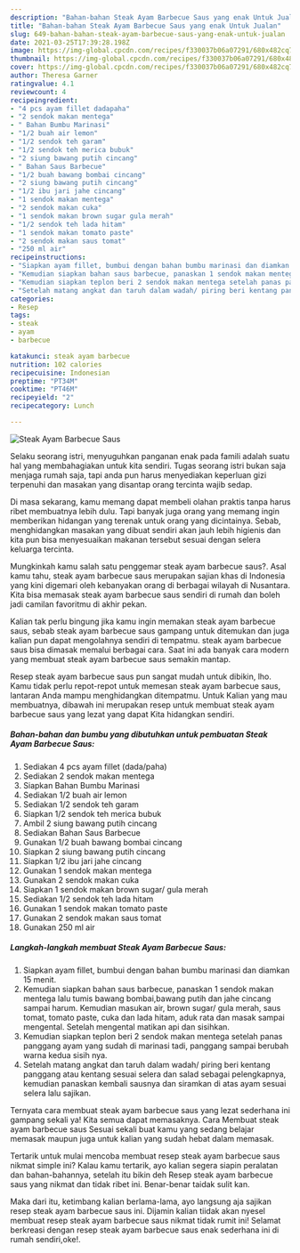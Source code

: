 ```yaml
---
description: "Bahan-bahan Steak Ayam Barbecue Saus yang enak Untuk Jualan"
title: "Bahan-bahan Steak Ayam Barbecue Saus yang enak Untuk Jualan"
slug: 649-bahan-bahan-steak-ayam-barbecue-saus-yang-enak-untuk-jualan
date: 2021-03-25T17:39:28.198Z
image: https://img-global.cpcdn.com/recipes/f330037b06a07291/680x482cq70/steak-ayam-barbecue-saus-foto-resep-utama.jpg
thumbnail: https://img-global.cpcdn.com/recipes/f330037b06a07291/680x482cq70/steak-ayam-barbecue-saus-foto-resep-utama.jpg
cover: https://img-global.cpcdn.com/recipes/f330037b06a07291/680x482cq70/steak-ayam-barbecue-saus-foto-resep-utama.jpg
author: Theresa Garner
ratingvalue: 4.1
reviewcount: 4
recipeingredient:
- "4 pcs ayam fillet dadapaha"
- "2 sendok makan mentega"
- " Bahan Bumbu Marinasi"
- "1/2 buah air lemon"
- "1/2 sendok teh garam"
- "1/2 sendok teh merica bubuk"
- "2 siung bawang putih cincang"
- " Bahan Saus Barbecue"
- "1/2 buah bawang bombai cincang"
- "2 siung bawang putih cincang"
- "1/2 ibu jari jahe cincang"
- "1 sendok makan mentega"
- "2 sendok makan cuka"
- "1 sendok makan brown sugar gula merah"
- "1/2 sendok teh lada hitam"
- "1 sendok makan tomato paste"
- "2 sendok makan saus tomat"
- "250 ml air"
recipeinstructions:
- "Siapkan ayam fillet, bumbui dengan bahan bumbu marinasi dan diamkan 15 menit."
- "Kemudian siapkan bahan saus barbecue, panaskan 1 sendok makan mentega lalu tumis bawang bombai,bawang putih dan jahe cincang sampai harum. Kemudian masukan air, brown sugar/ gula merah, saus tomat, tomato paste, cuka dan lada hitam, aduk rata dan masak sampai mengental. Setelah mengental matikan api dan sisihkan."
- "Kemudian siapkan teplon beri 2 sendok makan mentega setelah panas panggang ayam yang sudah di marinasi tadi, panggang sampai berubah warna kedua sisih nya."
- "Setelah matang angkat dan taruh dalam wadah/ piring beri kentang panggang atau kentang sesuai selera dan salad sebagai pelengkapnya, kemudian panaskan kembali sausnya dan siramkan di atas ayam sesuai selera lalu sajikan."
categories:
- Resep
tags:
- steak
- ayam
- barbecue

katakunci: steak ayam barbecue 
nutrition: 102 calories
recipecuisine: Indonesian
preptime: "PT34M"
cooktime: "PT46M"
recipeyield: "2"
recipecategory: Lunch

---
```



![Steak Ayam Barbecue Saus](https://img-global.cpcdn.com/recipes/f330037b06a07291/680x482cq70/steak-ayam-barbecue-saus-foto-resep-utama.jpg)

Selaku seorang istri, menyuguhkan panganan enak pada famili adalah suatu hal yang membahagiakan untuk kita sendiri. Tugas seorang istri bukan saja menjaga rumah saja, tapi anda pun harus menyediakan keperluan gizi terpenuhi dan masakan yang disantap orang tercinta wajib sedap.

Di masa  sekarang, kamu memang dapat membeli olahan praktis tanpa harus ribet membuatnya lebih dulu. Tapi banyak juga orang yang memang ingin memberikan hidangan yang terenak untuk orang yang dicintainya. Sebab, menghidangkan masakan yang dibuat sendiri akan jauh lebih higienis dan kita pun bisa menyesuaikan makanan tersebut sesuai dengan selera keluarga tercinta. 



Mungkinkah kamu salah satu penggemar steak ayam barbecue saus?. Asal kamu tahu, steak ayam barbecue saus merupakan sajian khas di Indonesia yang kini digemari oleh kebanyakan orang di berbagai wilayah di Nusantara. Kita bisa memasak steak ayam barbecue saus sendiri di rumah dan boleh jadi camilan favoritmu di akhir pekan.

Kalian tak perlu bingung jika kamu ingin memakan steak ayam barbecue saus, sebab steak ayam barbecue saus gampang untuk ditemukan dan juga kalian pun dapat mengolahnya sendiri di tempatmu. steak ayam barbecue saus bisa dimasak memalui berbagai cara. Saat ini ada banyak cara modern yang membuat steak ayam barbecue saus semakin mantap.

Resep steak ayam barbecue saus pun sangat mudah untuk dibikin, lho. Kamu tidak perlu repot-repot untuk memesan steak ayam barbecue saus, lantaran Anda mampu menghidangkan ditempatmu. Untuk Kalian yang mau membuatnya, dibawah ini merupakan resep untuk membuat steak ayam barbecue saus yang lezat yang dapat Kita hidangkan sendiri.

<!--inarticleads1-->

##### Bahan-bahan dan bumbu yang dibutuhkan untuk pembuatan Steak Ayam Barbecue Saus:

1. Sediakan 4 pcs ayam fillet (dada/paha)
1. Sediakan 2 sendok makan mentega
1. Siapkan  Bahan Bumbu Marinasi
1. Sediakan 1/2 buah air lemon
1. Sediakan 1/2 sendok teh garam
1. Siapkan 1/2 sendok teh merica bubuk
1. Ambil 2 siung bawang putih cincang
1. Sediakan  Bahan Saus Barbecue
1. Gunakan 1/2 buah bawang bombai cincang
1. Siapkan 2 siung bawang putih cincang
1. Siapkan 1/2 ibu jari jahe cincang
1. Gunakan 1 sendok makan mentega
1. Gunakan 2 sendok makan cuka
1. Siapkan 1 sendok makan brown sugar/ gula merah
1. Sediakan 1/2 sendok teh lada hitam
1. Gunakan 1 sendok makan tomato paste
1. Gunakan 2 sendok makan saus tomat
1. Gunakan 250 ml air




<!--inarticleads2-->

##### Langkah-langkah membuat Steak Ayam Barbecue Saus:

1. Siapkan ayam fillet, bumbui dengan bahan bumbu marinasi dan diamkan 15 menit.
1. Kemudian siapkan bahan saus barbecue, panaskan 1 sendok makan mentega lalu tumis bawang bombai,bawang putih dan jahe cincang sampai harum. Kemudian masukan air, brown sugar/ gula merah, saus tomat, tomato paste, cuka dan lada hitam, aduk rata dan masak sampai mengental. Setelah mengental matikan api dan sisihkan.
1. Kemudian siapkan teplon beri 2 sendok makan mentega setelah panas panggang ayam yang sudah di marinasi tadi, panggang sampai berubah warna kedua sisih nya.
1. Setelah matang angkat dan taruh dalam wadah/ piring beri kentang panggang atau kentang sesuai selera dan salad sebagai pelengkapnya, kemudian panaskan kembali sausnya dan siramkan di atas ayam sesuai selera lalu sajikan.




Ternyata cara membuat steak ayam barbecue saus yang lezat sederhana ini gampang sekali ya! Kita semua dapat memasaknya. Cara Membuat steak ayam barbecue saus Sesuai sekali buat kamu yang sedang belajar memasak maupun juga untuk kalian yang sudah hebat dalam memasak.

Tertarik untuk mulai mencoba membuat resep steak ayam barbecue saus nikmat simple ini? Kalau kamu tertarik, ayo kalian segera siapin peralatan dan bahan-bahannya, setelah itu bikin deh Resep steak ayam barbecue saus yang nikmat dan tidak ribet ini. Benar-benar taidak sulit kan. 

Maka dari itu, ketimbang kalian berlama-lama, ayo langsung aja sajikan resep steak ayam barbecue saus ini. Dijamin kalian tiidak akan nyesel membuat resep steak ayam barbecue saus nikmat tidak rumit ini! Selamat berkreasi dengan resep steak ayam barbecue saus enak sederhana ini di rumah sendiri,oke!.

